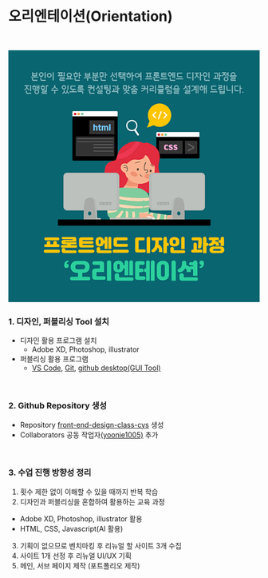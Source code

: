 # 오리엔테이션(Orientation)

<br>

![오리엔테이션](/resouce/images/오리엔테이션.png)

### 1. 디자인, 퍼블리싱 Tool 설치
- 디자인 활용 프로그램 설치
  - Adobe XD, Photoshop, illustrator
- 퍼블리싱 활용 프로그램
  - [VS Code](https://code.visualstudio.com/), [Git](https://git-scm.com/downloads/win), [github desktop(GUI Tool)](https://desktop.github.com/download/)

<br>

### 2. Github Repository 생성
- Repository [front-end-design-class-cys](https://github.com/geulrara/front-end-design-class-cys) 생성
- Collaborators 공동 작업자[(yoonie1005)](https://github.com/yoonie1005) 추가

<br>

### 3. 수업 진행 방향성 정리
1. 횟수 제한 없이 이해할 수 있을 때까지 반복 학습
2. 디자인과 퍼블리싱을 혼합하여 활용하는 교육 과정
  - Adobe XD, Photoshop, illustrator 활용
  - HTML, CSS, Javascript(AI 활용)
3. 기획이 없으므로 벤치마킹 후 리뉴얼 할 사이트 3개 수집
4. 사이트 1개 선정 후 리뉴얼 UI/UX 기획
5. 메인, 서브 페이지 제작 (포트폴리오 제작)